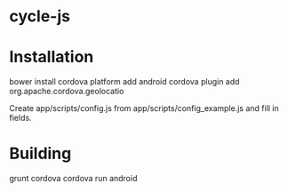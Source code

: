 cycle-js
========

# Installation

bower install
cordova platform add android
cordova plugin add org.apache.cordova.geolocatio

Create app/scripts/config.js from app/scripts/config_example.js and fill in fields.

# Building

grunt cordova
cordova run android